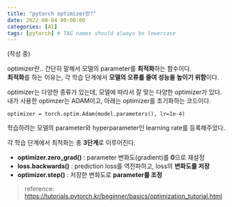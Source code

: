 ```yaml
---
title: "pytorch optimizer란?"
date: 2022-08-04 00:00:00
categories: [AI]
tags: [pytorch] # TAG names should always be lowercase
---
```


(작성 중)

optimizer란.. 간단히 말해서 모델의 parameter를 **최적화**하는 함수이다.  
**최적화**를 하는 이유는, 각 학습 단계에서 **모델의 오류를 줄여 성능을 높이기 위함**이다.

optimizer는 다양한 종류가 있는데, 모델에 따라서 잘 맞는 다양한 optimizer가 있다.  
내가 사용한 optimzer는 ADAM이고, 아래는 optimizer를 초기화하는 코드이다.

```
optimizer = torch.optim.Adam(model.parameters(), lr=1e-4)
```

학습하려는 모델의 parameter와 hyperparameter인 learning rate를 등록해주었다.

각 학습 단계에서 최적화는 총 **3단계**로 이루어진다.

- **optimizer.zero_grad()** : parameter 변화도(gradient)를 **0**으로 재설정
- **loss.backwards()** : prediction loss를 역전파하고, loss의 **변화도를 저장**
- **optimizer.step()** : 저장한 변화도로 **parameter를 조정**

> reference: <https://tutorials.pytorch.kr/beginner/basics/optimization_tutorial.html>
